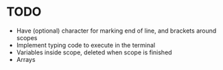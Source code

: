 # TODO

- Have (optional) character for marking end of line, and brackets around scopes
- Implement typing code to execute in the terminal
- Variables inside scope, deleted when scope is finished
- Arrays